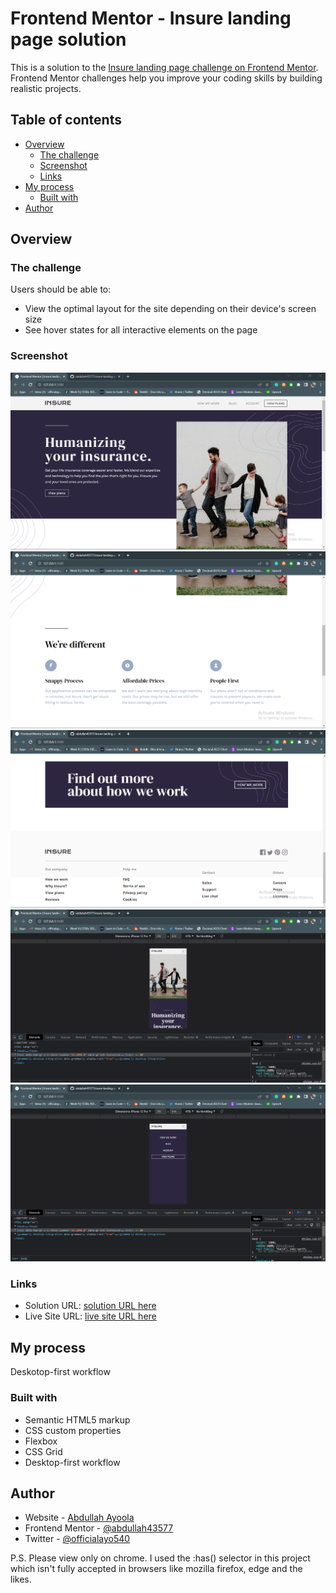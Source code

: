 # Frontend Mentor - Insure landing page solution

This is a solution to the [Insure landing page challenge on Frontend Mentor](https://www.frontendmentor.io/challenges/insure-landing-page-uTU68JV8). Frontend Mentor challenges help you improve your coding skills by building realistic projects.

## Table of contents

- [Overview](#overview)
  - [The challenge](#the-challenge)
  - [Screenshot](#screenshot)
  - [Links](#links)
- [My process](#my-process)
  - [Built with](#built-with)
- [Author](#author)

## Overview

### The challenge

Users should be able to:

- View the optimal layout for the site depending on their device's screen size
- See hover states for all interactive elements on the page

### Screenshot

![Screenshot of desktop](./design/Screenshot_23.png)
![Screenshot of desktop](./design/Screenshot_24.png)
![Screenshot of desktop](./design/Screenshot_25.png)
![Screenshot of mobile](./design/Screenshot_26.png)
![Screenshot of mobile menu](./design/Screenshot_27.png)

### Links

- Solution URL: [solution URL here](https://www.frontendmentor.io/solutions/responsive-insure-landing-page-built-using-html-css-and-javascript-kpAyMiYYIn)
- Live Site URL: [live site URL here](https://insure-lpg.netlify.app/)

## My process

Deskotop-first workflow

### Built with

- Semantic HTML5 markup
- CSS custom properties
- Flexbox
- CSS Grid
- Desktop-first workflow

## Author

- Website - [Abdullah Ayoola](https://github.com/abdullah43577)
- Frontend Mentor - [@abdullah43577](https://www.frontendmentor.io/profile/abdullah43577)
- Twitter - [@officialayo540](https://twitter.com/officialayo540)

P.S. Please view only on chrome. I used the :has() selector in this project which isn't fully accepted in browsers like mozilla firefox, edge and the likes.
